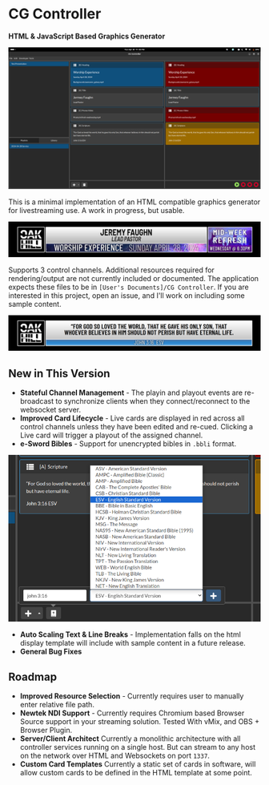 # CG Controller

**HTML & JavaScript Based Graphics Generator**

![Screenshot](https://raw.githubusercontent.com/dv-anomaly/cg-controller/main/examples/screenshot1.png)

This is a minimal implementation of an HTML compatible graphics generator for livestreaming use. A work in progress, but usable.

![Example Output](https://raw.githubusercontent.com/dv-anomaly/cg-controller/main/examples/sample-output.png)

Supports 3 control channels. Additional resources required for rendering/output are not currently included or documented. The application expects these files to be in `[User's Documents]/CG Controller`. If you are interested in this project, open an issue, and I'll work on including some sample content.

![Example Output](https://raw.githubusercontent.com/dv-anomaly/cg-controller/main/examples/sample-output-2.png)

## New in This Version
- **Stateful Channel Management** - The playin and playout events are re-broadcast to synchronize clients when they connect/reconnect to the websocket server.
- **Improved Card Lifecycle** - Live cards are displayed in red across all control channels unless they have been edited and re-cued. Clicking a Live card will trigger a playout of the assigned channel.
- **e-Sword Bibles** - Support for unencrypted bibles in `.bbli` format.

![Screenshot](https://raw.githubusercontent.com/dv-anomaly/cg-controller/main/examples/screenshot2.png)

- **Auto Scaling Text & Line Breaks** - Implementation falls on the html display template will include with sample content in a future release.
- **General Bug Fixes**

## Roadmap
- **Improved Resource Selection** - Currently requires user to manually enter relative file path.
- **Newtek NDI Support** - Currently requires Chromium based Browser Source support in your streaming solution. Tested With vMix, and OBS + Browser Plugin.
- **Server/Client Architect** Currently a monolithic architecture with all controller services running on a single host. But can stream to any host on the network over HTML and Websockets on port `1337`.
- **Custom Card Templates** Currently a static set of cards in software, will allow custom cards to be defined in the HTML template at some point.
